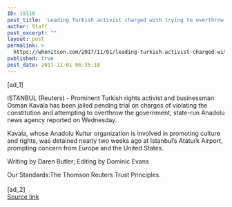 ```yaml
---
ID: 19110
post_title: 'Leading Turkish activist charged with trying to overthrow government: media'
author: Staff
post_excerpt: ""
layout: post
permalink: >
  https://whenitson.com/2017/11/01/leading-turkish-activist-charged-with-trying-to-overthrow-government-media/
published: true
post_date: 2017-11-01 06:35:18
---
```

 [ad_1]
<br><div data-reactid="31"><p data-reactid="32">ISTANBUL (Reuters) - Prominent Turkish rights activist and businessman Osman Kavala has been jailed pending trial on charges of violating the constitution and attempting to overthrow the government, state-run Anadolu news agency reported on Wednesday. </p><p data-reactid="33">Kavala, whose Anadolu Kultur organization is involved in promoting culture and rights, was detained nearly two weeks ago at Istanbul’s Ataturk Airport, prompting concern from Europe and the United States.  </p><div class="Attribution_attribution_o4ojT" data-reactid="35"><p class="Attribution_content_27_rw" data-reactid="36">Writing by Daren Butler; Editing by Dominic Evans</p></div><div class="ArticleBody_trustBadgeContainer_1_iEv" data-reactid="37"><span class="ArticleBody_trustBadgeTitle_3xFqc" data-reactid="38">Our Standards:</span><span class="trustBadgeUrl" data-reactid="39">The Thomson Reuters Trust Principles.</span></div></div>
<br>[ad_2]
<br><a href="http://feeds.reuters.com/~r/Reuters/worldNews/~3/A_efEYhhC8c/leading-turkish-activist-charged-with-trying-to-overthrow-government-media-idUSKBN1D13NV">Source link </a>